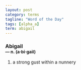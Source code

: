 ```yaml
---
layout: post
category: terms
tagline: "Word of the Day"
tags: [alpha_a]
term: abigail
---
```


<h3>Abigail<br/> <small>&mdash; n. (a<span>&middot;</span>bi<span>&middot;</span>gail)</small></h3>
<p><ol>
<li>a strong gust within a nunnery</li>
</ol></p>
